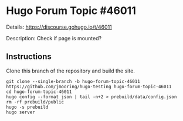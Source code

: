 # Hugo Forum Topic #46011

Details: <https://discourse.gohugo.io/t/46011>

Description: Check if page is mounted?

## Instructions

Clone this branch of the repository and build the site.

```text
git clone --single-branch -b hugo-forum-topic-46011 https://github.com/jmooring/hugo-testing hugo-forum-topic-46011
cd hugo-forum-topic-46011
hugo config --format json | tail -n+2 > prebuild/data/config.json
rm -rf prebuild/public
hugo -s prebuild
hugo server
```
